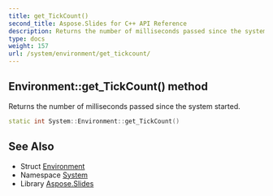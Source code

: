 ```yaml
---
title: get_TickCount()
second_title: Aspose.Slides for C++ API Reference
description: Returns the number of milliseconds passed since the system started.
type: docs
weight: 157
url: /system/environment/get_tickcount/
---
```

## Environment::get_TickCount() method


Returns the number of milliseconds passed since the system started.

```cpp
static int System::Environment::get_TickCount()
```

## See Also

* Struct [Environment](../)
* Namespace [System](../../)
* Library [Aspose.Slides](../../../)
